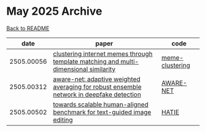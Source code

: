 # May 2025 Archive

[Back to README](../../README.md)

|date|paper|code|
|---|---|---|
|2505.00056|[clustering internet memes through template matching and multi-dimensional similarity](https://arxiv.org/abs/2505.00056)|[meme-clustering](https://github.com/tygobl/meme-clustering)|
|2505.00312|[aware-net: adaptive weighted averaging for robust ensemble network in deepfake detection](https://arxiv.org/abs/2505.00312)|[AWARE-NET](https://github.com/recluzegeek/AWARE-NET)|
|2505.00502|[towards scalable human-aligned benchmark for text-guided image editing](https://arxiv.org/abs/2505.00502)|[HATIE](https://github.com/SuhoRyu/HATIE)|

